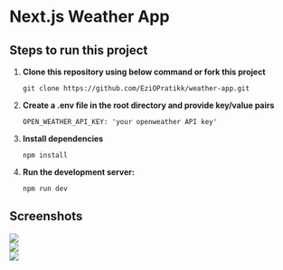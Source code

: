 # Next.js Weather App

## Steps to run this project

1. **Clone this repository using below command or fork this project**
   ```
   git clone https://github.com/EziOPratikk/weather-app.git
   ```

2. **Create a .env file in the root directory and provide key/value pairs**

   `OPEN_WEATHER_API_KEY: 'your openweather API key'`

3. **Install dependencies**
   ```
   npm install
   ```
4. **Run the development server:**

   ```
   npm run dev
   ```
## Screenshots
<img src='/images/screenshots/Screenshot 2025-01-29 143341.png' style="display: block;"/>
<img src='/images/screenshots/Screenshot 2025-01-29 143452.png' style="display: block;"/>
<img src='/images/screenshots/Screenshot 2025-01-29 143612.png' style="display: block;"/>